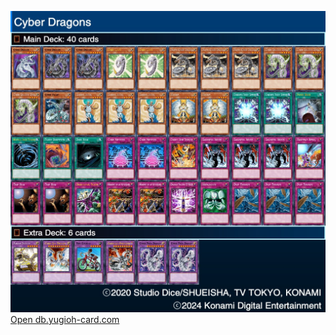 ![Cyber Dragons](CD.jpeg)
[Open db.yugioh-card.com](http://www.db.yugioh-card.com/yugiohdb/member_deck.action?cgid=0653129282a7d699dad315a010467273&dno=2)